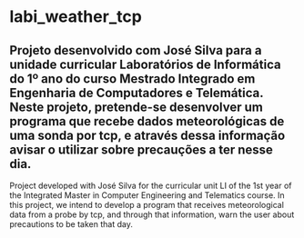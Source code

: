 # labi_weather_tcp
Projeto desenvolvido com José Silva para a unidade curricular Laboratórios de Informática do 1º ano do curso Mestrado Integrado em Engenharia de Computadores e Telemática. 
Neste projeto, pretende-se desenvolver um programa que recebe dados meteorológicas de uma sonda por tcp, e através dessa informação avisar o utilizar sobre precauções a ter nesse dia.
----------------------------------------------------------------------------------------------------------------------------
Project developed with José Silva for the curricular unit LI of the 1st year of the Integrated Master in Computer Engineering and Telematics course.
In this project, we intend to develop a program that receives meteorological data from a probe by tcp, and through that information, warn the user about precautions to be taken that day.